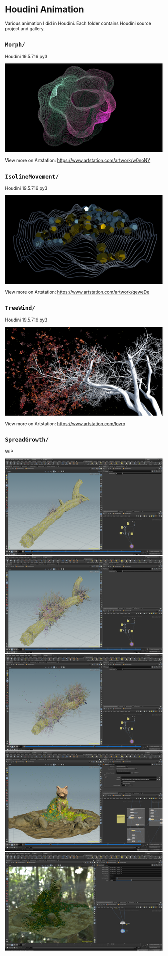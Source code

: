 # Houdini Animation

Various animation I did in Houdini. Each folder contains Houdini source project and gallery.

## `Morph/`

Houdini 19.5.716 py3

![](Morph/gallery/morph.mantra1.0273.jpg)

View more on Artstation:
https://www.artstation.com/artwork/w0noNY

## `IsolineMovement/`

Houdini 19.5.716 py3

![](IsolineMovement/gallery/iso_lines.mantra1.0156.jpg)

View more on Artstation:
https://www.artstation.com/artwork/qeweDe

## `TreeWind/`

Houdini 19.5.716 py3

![](TreeWind/gallery/tree_wind.mantra1.0064.jpg)

View more on Artstation:
https://www.artstation.com/lovro

## `SpreadGrowth/`

WIP

![](SpreadGrowth/Gallery/3_1.png)
![](SpreadGrowth/Gallery/3_2.png)
![](SpreadGrowth/Gallery/3_3.png)
![](SpreadGrowth/Gallery/4_1.png)
![](SpreadGrowth/Gallery/4_2.png)